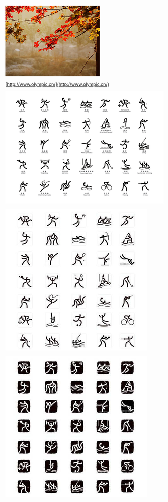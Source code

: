 ![](welcome.jpg)

[http://www.olympic.cn/](http://www.olympic.cn/)


![](big.jpg)

![](1.jpg)

![](2.jpg)

